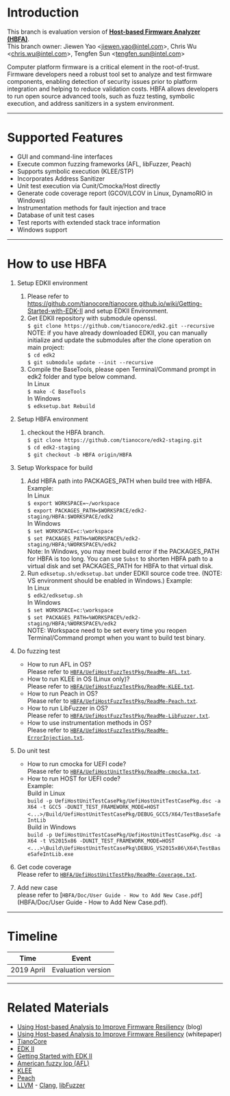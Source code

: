 # Introduction

This branch is evaluation version of [**Host-based Firmware Analyzer (HBFA)**](https://firmware.intel.com/sites/default/files/Intel_UsingHBFAtoImprovePlatformResiliency.pdf).  
This branch owner: Jiewen Yao <[jiewen.yao@intel.com](mailto:jiewen.yao@intel.com)>, Chris Wu <[chris.wu@intel.com](mailto:chris.wu@intel.com)>, Tengfen Sun <[tengfen.sun@intel.com](mailto:tengfen.sun@intel.com)>

Computer platform firmware is a critical element in the root-of-trust. Firmware developers need a robust tool set to analyze and test firmware components, enabling detection of security issues prior to platform integration and helping to reduce validation costs. HBFA allows developers to run open source advanced tools, such as fuzz testing, symbolic execution, and address sanitizers in a system environment.

---

# Supported Features

* GUI and command-line interfaces
* Execute common fuzzing frameworks (AFL, libFuzzer, Peach)
* Supports symbolic execution (KLEE/STP)
* Incorporates Address Sanitizer
* Unit test execution via Cunit/Cmocka/Host directly 
* Generate code coverage report (GCOV/LCOV in Linux, DynamoRIO in Windows)
* Instrumentation methods for fault injection and trace
* Database of unit test cases
* Test reports with extended stack trace information
* Windows support

---

# How to use HBFA

1. Setup EDKII environment  
    1) Please refer to https://github.com/tianocore/tianocore.github.io/wiki/Getting-Started-with-EDK-II and setup EDKII Environment.  
    2) Get EDKII repository with submodule openssl.  
    `$ git clone https://github.com/tianocore/edk2.git --recursive`  
    NOTE: if you have already downloaded EDKII, you can manually initialize and update the submodules after the clone operation on main project:  
    `$ cd edk2`  
    `$ git submodule update --init --recursive`  
    3) Compile the BaseTools, please open Terminal/Command prompt in edk2 folder and type below command.  
    In Linux  
    `$ make -C BaseTools`  
    In Windows  
    `$ edksetup.bat Rebuild`  

2. Setup HBFA environment  
    1) checkout the HBFA branch.  
    `$ git clone https://github.com/tianocore/edk2-staging.git`  
    `$ cd edk2-staging`  
    `$ git checkout -b HBFA origin/HBFA`  

3. Setup Workspace for build  
    1) Add HBFA path into PACKAGES_PATH when build tree with HBFA.  
    Example:  
    In Linux  
    `$ export WORKSPACE=~/workspace`  
    `$ export PACKAGES_PATH=$WORKSPACE/edk2-staging/HBFA:$WORKSPACE/edk2`  
    In Windows  
    `$ set WORKSPACE=c:\workspace`  
    `$ set PACKAGES_PATH=%WORKSPACE%/edk2-staging/HBFA;%WORKSPACE%/edk2`  
    Note: In Windows, you may meet build error if the PACKAGES_PATH for HBFA is too long. 
          You can use `Subst` to shorten HBFA path to a virtual disk and set PACKAGES_PATH for HBFA to that virtual disk. 
    3) Run `edksetup.sh/edksetup.bat` under EDKII source code tree. (NOTE: VS environment should be enabled in Windows.)
    Example:  
    In Linux  
    `$ edk2/edksetup.sh`    
    In Windows  
    `$ set WORKSPACE=c:\workspace`  
    `$ set PACKAGES_PATH=%WORKSPACE%/edk2-staging/HBFA;%WORKSPACE%/edk2`  
    NOTE: Workspace need to be set every time you reopen Terminal/Command prompt when you want to build test binary.

4. Do fuzzing test  
    * How to run AFL in OS?  
    Please refer to [`HBFA/UefiHostFuzzTestPkg/ReadMe-AFL.txt`](HBFA/UefiHostFuzzTestPkg/ReadMe-AFL.txt).
    * How to run KLEE in OS (Linux only)?  
    Please refer to [`HBFA/UefiHostFuzzTestPkg/ReadMe-KLEE.txt`](HBFA/UefiHostFuzzTestPkg/ReadMe-KLEE.txt).
    * How to run Peach in OS?  
    Please refer to [`HBFA/UefiHostFuzzTestPkg/ReadMe-Peach.txt`](HBFA/UefiHostFuzzTestPkg/ReadMe-Peach.txt).
    * How to run LibFuzzer in OS?  
    Please refer to [`HBFA/UefiHostFuzzTestPkg/ReadMe-LibFuzzer.txt`](HBFA/UefiHostFuzzTestPkg/ReadMe-LibFuzzer.txt).
    * How to use instrumentation methods in OS?  
    Please refer to [`HBFA/UefiHostFuzzTestPkg/ReadMe-ErrorInjection.txt`](HBFA/UefiHostFuzzTestPkg/ReadMe-ErrorInjection.txt).

5. Do unit test  
    *  How to run cmocka for UEFI code?  
    Please refer to [`HBFA/UefiHostUnitTestPkg/ReadMe-cmocka.txt`](HBFA/UefiHostUnitTestPkg/ReadMe-cmocka.txt).
    * How to run HOST for UEFI code?  
    Example:  
    Build in Linux  
    `build -p UefiHostUnitTestCasePkg/UefiHostUnitTestCasePkg.dsc -a X64 -t GCC5 -DUNIT_TEST_FRAMEWORK_MODE=HOST`  
    `<...>/Build/UefiHostUnitTestCasePkg/DEBUG_GCC5/X64/TestBaseSafeIntLib`  
    Build in Windows  
    `build -p UefiHostUnitTestCasePkg/UefiHostUnitTestCasePkg.dsc -a X64 -t VS2015x86 -DUNIT_TEST_FRAMEWORK_MODE=HOST`  
    `<...>\Build\UefiHostUnitTestCasePkg\DEBUG_VS2015x86\X64\TestBaseSafeIntLib.exe`

6. Get code coverage  
    Please refer to [`HBFA/UefiHostUnitTestPkg/ReadMe-Coverage.txt`](HBFA/UefiHostUnitTestPkg/ReadMe-Coverage.txt).  

7. Add new case  
    please refer to [`HBFA/Doc/User Guide - How to Add New Case.pdf`](HBFA/Doc/User Guide - How to Add New Case.pdf).  

---

# Timeline
| Time | Event |
|---|---|
| 2019 April | Evaluation version |

---

# Related Materials

* [Using Host-based Analysis to Improve Firmware Resiliency](https://software.intel.com/en-us/blogs/2019/02/25/using-host-based-analysis-to-improve-firmware-resiliency) (blog)
* [Using Host-based Analysis to Improve Firmware Resiliency](https://firmware.intel.com/sites/default/files/Intel_UsingHBFAtoImprovePlatformResiliency.pdf) (whitepaper)
* [TianoCore](http://www.tianocore.org)
* [EDK II](https://github.com/tianocore/tianocore.github.io/wiki/EDK-II)
* [Getting Started with EDK II](https://github.com/tianocore/tianocore.github.io/wiki/Getting-Started-with-EDK-II)
* [American fuzzy lop (AFL)](http://lcamtuf.coredump.cx/afl)
* [KLEE](http://klee.github.io/)
* [Peach](http://community.peachfuzzer.com/v3/PeachQuickStart.html)
* [LLVM](http://llvm.org/) - [Clang](http://clang.llvm.org/get_started.html), [libFuzzer](https://llvm.org/docs/LibFuzzer.html)